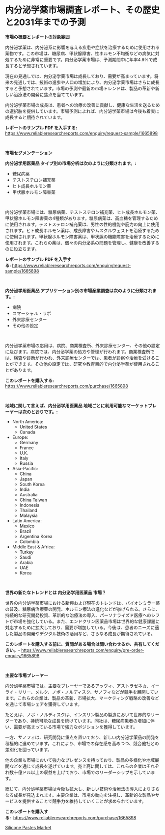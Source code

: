 <p><h1>内分泌学薬市場調査レポート、その歴史と2031年までの予測</h1></p><p><strong>市場の概要とレポートの対象範囲</strong></p>
<p><p>内分泌学薬は、内分泌系に影響を与える疾患や症状を治療するために使用される薬物です。この市場は、糖尿病、甲状腺障害、性ホルモン不均衡などの病気に対処するために非常に重要です。内分泌学薬市場は、予測期間中に年率4.9%で成長すると予想されています。</p><p>現在の見通しでは、内分泌学薬市場は成長しており、需要が高まっています。将来の見通しでは、技術の進歩や人口の増加により、内分泌学薬市場はさらに成長すると予想されています。市場の予測や最新の市場トレンドは、製品の革新や新しい治療法の開発に焦点を当てています。</p><p>内分泌学薬市場の成長は、患者への治療の改善に貢献し、健康な生活を送るための選択肢を提供しています。市場予測によれば、内分泌学薬市場は今後も着実に成長すると期待されています。</p></p>
<p><strong>レポートのサンプル PDF を入手する:</strong> <a href="https://www.reliableresearchreports.com/enquiry/request-sample/1665898">https://www.reliableresearchreports.com/enquiry/request-sample/1665898</a></p>
<p>&nbsp;</p>
<p><strong>市場セグメンテーション</strong></p>
<p><strong>内分泌学用医薬品 タイプ別の市場分析は次のように分類されます。:</strong></p>
<p><ul><li>糖尿病薬</li><li>テストステロン補充薬</li><li>ヒト成長ホルモン薬</li><li>甲状腺ホルモン障害薬</li></ul></p>
<p>&nbsp;</p>
<p><p>内分泌学薬市場には、糖尿病薬、テストステロン補充薬、ヒト成長ホルモン薬、甲状腺ホルモン障害薬の4種類があります。糖尿病薬は、高血糖を管理するために使用されます。テストステロン補充薬は、男性の性的機能や筋力の向上に使用されます。ヒト成長ホルモン薬は、成長障害やムスクルウェストを治療するために使用されます。甲状腺ホルモン障害薬は、甲状腺の機能障害を治療するために使用されます。これらの薬は、個々の内分泌系の問題を管理し、健康を改善するのに役立ちます。</p></p>
<p><strong>レポートのサンプル PDF を入手する:</strong>&nbsp;<a href="https://www.reliableresearchreports.com/enquiry/request-sample/1665898">https://www.reliableresearchreports.com/enquiry/request-sample/1665898</a></p>
<p>&nbsp;</p>
<p><strong> 内分泌学用医薬品 アプリケーション別の市場産業調査は次のように分類されます。:</strong></p>
<p><ul><li>病院</li><li>コマーシャル・ラボ</li><li>外来診療センター</li><li>その他の設定</li></ul></p>
<p>&nbsp;</p>
<p><p>内分泌学薬市場の応用は、病院、商業検査所、外来診療センター、その他の設定に及びます。病院では、内分泌学薬の処方や管理が行われます。商業検査所では、検査や診断が行われ、外来診療センターでは、患者が診察や治療を受けることができます。その他の設定では、研究や教育目的で内分泌学薬が使用されることがあります。</p></p>
<p><strong>このレポートを購入する:</strong>&nbsp; <a href="https://www.reliableresearchreports.com/purchase/1665898">https://www.reliableresearchreports.com/purchase/1665898</a></p>
<p>&nbsp;</p>
<p><strong>地域に関して言えば、内分泌学用医薬品 地域ごとに利用可能なマーケットプレーヤーは次のとおりです。:</strong></p>
<p><ul>
    <li>
        North America:
        <ul>
            <li>United States</li>
            <li>Canada</li>
        </ul>
    </li>
    <li>
        Europe:
        <ul>
            <li>Germany</li>
            <li>France</li>
            <li>U.K.</li>
            <li>Italy</li>
            <li>Russia</li>
        </ul>
    </li>
    <li>
        Asia-Pacific:
        <ul>
            <li>China</li>
            <li>Japan</li>
            <li>South Korea</li>
            <li>India</li>
            <li>Australia</li>
            <li>China Taiwan</li>
            <li>Indonesia</li>
            <li>Thailand</li>
            <li>Malaysia</li>
        </ul>
    </li>
    <li>
        Latin America:
        <ul>
            <li>Mexico</li>
            <li>Brazil</li>
            <li>Argentina Korea</li>
            <li>Colombia</li>
        </ul>
    </li>
    <li>
        Middle East & Africa:
        <ul>
            <li>Turkey</li>
            <li>Saudi</li>
            <li>Arabia</li>
            <li>UAE</li>
            <li>Korea</li>
        </ul>
    </li>
    </ul></p>
<p>&nbsp;</p>
<p><strong>世界の新たなトレンドとは 内分泌学用医薬品 市場？</strong></p>
<p><p>世界の内分泌学薬市場における新興および現在のトレンドは、バイオシミラー薬の普及、糖尿病治療薬の開発、ホルモン療法の進化などが挙げられる。さらに、持続的な研究開発投資、革新的な治療法の導入、パーソナライズド医療へのシフトが市場を強化している。また、エンドクリン医薬品市場は世界的な健康課題に対応するために拡大しており、需要が増加している。今後は、患者のニーズに適した製品の開発やデジタル技術の活用など、さらなる成長が期待されている。</p></p>
<p><strong>このレポートを購入する前に、質問がある場合は問い合わせるか、共有してください。</strong>- <a href="https://www.reliableresearchreports.com/enquiry/pre-order-enquiry/1665898">https://www.reliableresearchreports.com/enquiry/pre-order-enquiry/1665898</a></p>
<p>&nbsp;</p>
<p><strong>主要な市場プレーヤー</strong></p>
<p><p>内分泌学薬市場では、主要なプレーヤーであるアッヴィ、アストラゼネカ、イーライ・リリー、メルク、ノボ・ノルディスク、サノフィなどが競争を展開しています。これらの企業は、製品の革新、市場拡大、マーケティング戦略の改善などを通じて市場シェアを獲得しています。</p><p>たとえば、ノボ・ノルディスクは、インスリン製品の製造において世界的なリーダーであり、持続可能な成長を続けています。同社は、糖尿病患者の増加に伴い、需要が高まっている市場で強力なポジションを獲得しています。</p><p>一方、サノフィは、研究開発に重点を置いており、新しい内分泌学薬品の開発を積極的に進めています。これにより、市場での存在感を高めつつ、競合他社との差別化を図っています。</p><p>他の企業も市場において強力なプレゼンスを持っており、製品の多様化や地域展開などを通じて成長を遂げています。売上高に関しては、これらの企業はそれぞれ数十億ドル以上の収益を上げており、市場でのリーダーシップを示しています。</p><p>総じて、内分泌学薬市場は今後も拡大し、新しい技術や治療法の導入によりさらなる成長が見込まれます。主要企業は、市場の動向を注視し、革新的な製品やサービスを提供することで競争力を維持していくことが求められています。</p></p>
<p><strong>このレポートを購入する:</strong>&nbsp;&nbsp;<a href="https://www.reliableresearchreports.com/purchase/1665898">https://www.reliableresearchreports.com/purchase/1665898</a></p>
<p><p><a href="https://angry-finch-aaf.notion.site/Silicone-Pastes-Market-Analysis-and-Market-Size-Global-Industry-Overview-Market-Segmentation-and-F-87dfc9730ed642278c8d20ea3aff14d3">Silicone Pastes Market</a></p></p>